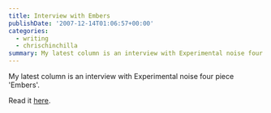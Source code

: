 ```yaml
---
title: Interview with Embers
publishDate: '2007-12-14T01:06:57+00:00'
categories:
  - writing
  - chrischinchilla
summary: My latest column is an interview with Experimental noise four piece 'Embers'.
---
```


My latest column is an interview with Experimental noise four piece 'Embers'.

Read it <a href="https://www.indieoma.com/public_journal.php?d=5737c6ec2e0716f3d8a7a5c4e0de0d9a" target="_new">here</a>.
